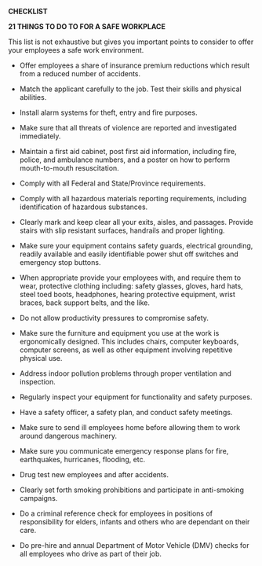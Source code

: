 **CHECKLIST**

**21 THINGS TO DO TO FOR A SAFE WORKPLACE**

This list is not exhaustive but gives you important points to consider
to offer your employees a safe work environment.

-   Offer employees a share of insurance premium reductions which result
    from a reduced number of accidents.

-   Match the applicant carefully to the job. Test their skills and
    physical abilities.

-   Install alarm systems for theft, entry and fire purposes.

-   Make sure that all threats of violence are reported and investigated
    immediately.

-   Maintain a first aid cabinet, post first aid information, including
    fire, police, and ambulance numbers, and a poster on how to perform
    mouth-to-mouth resuscitation.

-   Comply with all Federal and State/Province requirements.

-   Comply with all hazardous materials reporting requirements,
    including identification of hazardous substances.

-   Clearly mark and keep clear all your exits, aisles, and passages.
    Provide stairs with slip resistant surfaces, handrails and proper
    lighting.

-   Make sure your equipment contains safety guards, electrical
    grounding, readily available and easily identifiable power shut off
    switches and emergency stop buttons.

-   When appropriate provide your employees with, and require them to
    wear, protective clothing including: safety glasses, gloves, hard
    hats, steel toed boots, headphones, hearing protective equipment,
    wrist braces, back support belts, and the like.

-   Do not allow productivity pressures to compromise safety.

-   Make sure the furniture and equipment you use at the work is
    ergonomically designed. This includes chairs, computer keyboards,
    computer screens, as well as other equipment involving repetitive
    physical use.

-   Address indoor pollution problems through proper ventilation and
    inspection.

-   Regularly inspect your equipment for functionality and safety
    purposes.

-   Have a safety officer, a safety plan, and conduct safety meetings.

-   Make sure to send ill employees home before allowing them to work
    around dangerous machinery.

-   Make sure you communicate emergency response plans for fire,
    earthquakes, hurricanes, flooding, etc.

-   Drug test new employees and after accidents.

-   Clearly set forth smoking prohibitions and participate in
    anti-smoking campaigns.

-   Do a criminal reference check for employees in positions of
    responsibility for elders, infants and others who are dependant on
    their care.

-   Do pre-hire and annual Department of Motor Vehicle (DMV) checks for
    all employees who drive as part of their job.
